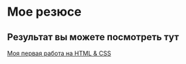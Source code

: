 # Мое резюсе

## Результат вы можете посмотреть тут

[Моя первая работа на HTML & CSS](https://1mentalist3.github.io/resume/)
